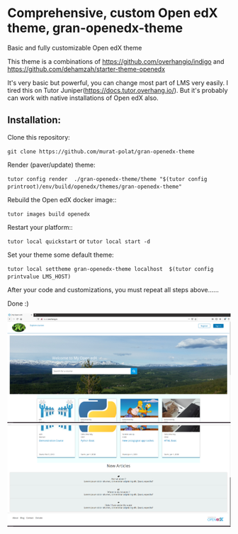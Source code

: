 # Comprehensive, custom Open edX theme,  gran-openedx-theme

Basic and fully customizable Open edX theme

This theme is a combinations of  https://github.com/overhangio/indigo  and https://github.com/dehamzah/starter-theme-openedx
 
 It's very basic but  powerful, you can change most part of LMS very easily. I tired this on Tutor Juniper(https://docs.tutor.overhang.io/). But it's probably can work with native installations of Open edX also.

 ## Installation:

 Clone this repository:

`git clone https://github.com/murat-polat/gran-openedx-theme`

 Render (paver/update) theme:

`tutor config render  ./gran-openedx-theme/theme "$(tutor config printroot)/env/build/openedx/themes/gran-openedx-theme" `

Rebuild the Open edX docker image::

`tutor images build openedx`


Restart your platform::


`tutor local quickstart`   or  `tutor local start -d`


Set your theme some default theme:

`tutor local settheme gran-openedx-theme localhost  $(tutor config printvalue LMS_HOST)`



After your code and customizations, you must repeat all steps above......

Done :)

![](src/head.png)
![](src/foot.png)